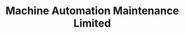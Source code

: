 ---
title: "Machine Automation Maintenance Limited"
url: /accra/machine-automation-maintenance-limited/
shop: Elektronik
---